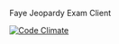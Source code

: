 Faye Jeopardy Exam Client

[![Code Climate](https://codeclimate.com/github/ninjapanzer/jeopardy-exam-client.png)](https://codeclimate.com/github/ninjapanzer/jeopardy-exam-client)
